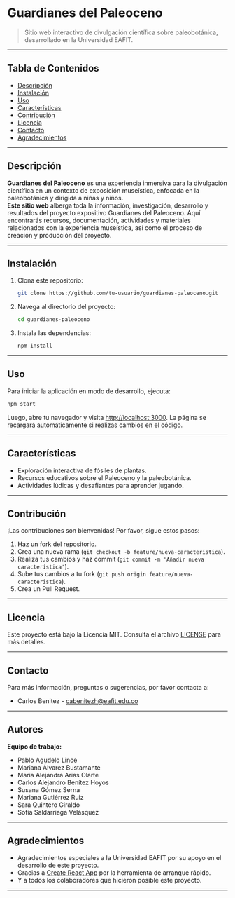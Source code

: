 # Guardianes del Paleoceno

> Sitio web interactivo de divulgación científica sobre paleobotánica, desarrollado en la Universidad EAFIT.

---

## Tabla de Contenidos

- [Descripción](#descripción)
- [Instalación](#instalación)
- [Uso](#uso)
- [Características](#características)
- [Contribución](#contribución)
- [Licencia](#licencia)
- [Contacto](#contacto)
- [Agradecimientos](#agradecimientos)

---

## Descripción

**Guardianes del Paleoceno** es una experiencia inmersiva para la divulgación científica en un contexto de exposición museística, enfocada en la paleobotánica y dirigida a niñas y niños.  
**Este sitio web** alberga toda la información, investigación, desarrollo y resultados del proyecto expositivo Guardianes del Paleoceno. Aquí encontrarás recursos, documentación, actividades y materiales relacionados con la experiencia museística, así como el proceso de creación y producción del proyecto.

---

## Instalación

1. Clona este repositorio:
   ```bash
   git clone https://github.com/tu-usuario/guardianes-paleoceno.git
   ```
2. Navega al directorio del proyecto:
   ```bash
   cd guardianes-paleoceno
   ```
3. Instala las dependencias:
   ```bash
   npm install
   ```

---

## Uso

Para iniciar la aplicación en modo de desarrollo, ejecuta:

```bash
npm start
```

Luego, abre tu navegador y visita [http://localhost:3000](http://localhost:3000). La página se recargará automáticamente si realizas cambios en el código.

---

## Características

- Exploración interactiva de fósiles de plantas.
- Recursos educativos sobre el Paleoceno y la paleobotánica.
- Actividades lúdicas y desafiantes para aprender jugando.

---

## Contribución

¡Las contribuciones son bienvenidas! Por favor, sigue estos pasos:

1. Haz un fork del repositorio.
2. Crea una nueva rama (`git checkout -b feature/nueva-caracteristica`).
3. Realiza tus cambios y haz commit (`git commit -m 'Añadir nueva característica'`).
4. Sube tus cambios a tu fork (`git push origin feature/nueva-caracteristica`).
5. Crea un Pull Request.

---

## Licencia

Este proyecto está bajo la Licencia MIT. Consulta el archivo [LICENSE](LICENSE) para más detalles.

---

## Contacto

Para más información, preguntas o sugerencias, por favor contacta a:

- Carlos Benitez - [cabenitezh@eafit.edu.co](mailto:cabenitezh@eafit.edu.co)

---

## Autores

**Equipo de trabajo:**

- Pablo Agudelo Lince
- Mariana Álvarez Bustamante
- Maria Alejandra Arias Olarte
- Carlos Alejandro Benítez Hoyos
- Susana Gómez Serna
- Mariana Gutiérrez Ruiz
- Sara Quintero Giraldo
- Sofía Saldarriaga Velásquez

---

## Agradecimientos

- Agradecimientos especiales a la Universidad EAFIT por su apoyo en el desarrollo de este proyecto.
- Gracias a [Create React App](https://github.com/facebook/create-react-app) por la herramienta de arranque rápido.
- Y a todos los colaboradores que hicieron posible este proyecto.

---